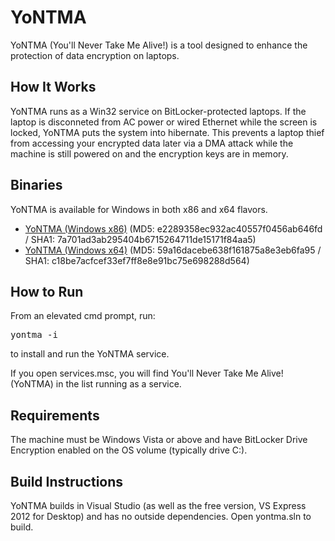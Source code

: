 YoNTMA
======

YoNTMA (You'll Never Take Me Alive!) is a tool designed to enhance the protection of data encryption on laptops.

How It Works
------------

YoNTMA runs as a Win32 service on BitLocker-protected laptops. If the laptop is disconneted from AC power or wired Ethernet while the screen is locked, YoNTMA puts the system into hibernate. This prevents a laptop thief from accessing your encrypted data later via a DMA attack while the machine is still powered on and the encryption keys are in memory.

Binaries
--------

YoNTMA is available for Windows in both x86 and x64 flavors.

* [YoNTMA (Windows x86)](https://s3.amazonaws.com/yontma/v1.0/x86/yontma.exe) (MD5: e2289358ec932ac40557f0456ab646fd / SHA1: 7a701ad3ab295404b6715264711de15171f84aa5)
* [YoNTMA (Windows x64)](https://s3.amazonaws.com/yontma/v1.0/x64/yontma.exe) (MD5: 59a16dacebe638f161875a8e3eb6fa95 / SHA1: c18be7acfcef33ef7ff8e8e91bc75e698288d564)

How to Run
----------

From an elevated cmd prompt, run: 

<pre>yontma -i</pre>

to install and run the YoNTMA service.

If you open services.msc, you will find You'll Never Take Me Alive! (YoNTMA) in the list running as a service.

Requirements
-------------

The machine must be Windows Vista or above and have BitLocker Drive Encryption enabled on the OS volume (typically drive C:).

Build Instructions
------------------

YoNTMA builds in Visual Studio (as well as the free version, VS Express 2012 for Desktop) and has no outside dependencies. Open yontma.sln to build.